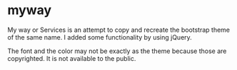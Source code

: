 # myway

My way or Services is an attempt to copy and recreate the bootstrap theme of the same name. I added some functionality by using jQuery.

The font and the color may not be exactly as the theme because those are copyrighted. It is not available to the public.
